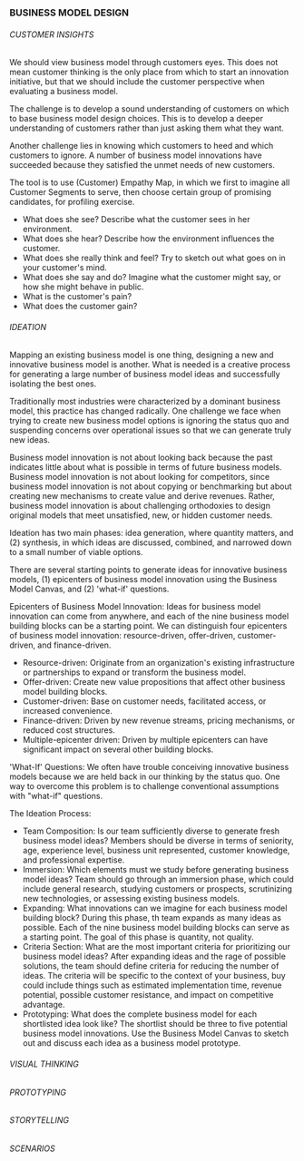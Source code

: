 ### BUSINESS MODEL DESIGN

###### CUSTOMER INSIGHTS

We should view business model through customers eyes. This does not mean customer thinking is the only place from which to start an innovation initiative, but that we should include the customer perspective when evaluating a business model.

The challenge is to develop a sound understanding of customers on which to base business model design choices. This is to develop a deeper understanding of customers rather than just asking them what they want.

Another challenge lies in knowing which customers to heed and which customers to ignore. A number of business model innovations have succeeded because they satisfied the unmet needs of new customers.

The tool is to use (Customer) Empathy Map, in which we first to imagine all Customer Segments to serve, then choose certain group of promising candidates, for profiling exercise.
* What does she see? Describe what the customer sees in her environment.
* What does she hear? Describe how the environment influences the customer.
* What does she really think and feel? Try to sketch out what goes on in your customer's mind.
* What does she say and do? Imagine what the customer might say, or how she might behave in public.
* What is the customer's pain?
* What does the customer gain?

###### IDEATION

Mapping an existing business model is one thing, designing a new and innovative business model is another. What is needed is a creative process for generating a large number of business model ideas and successfully isolating the best ones.

Traditionally most industries were characterized by a dominant business model, this practice has changed radically. One challenge we face when trying to create new business model options is ignoring the status quo and suspending concerns over operational issues so that we can generate truly new ideas.

Business model innovation is not about looking back because the past indicates little about what is possible in terms of future business models. Business model innovation is not about looking for competitors, since business model innovation is not about copying or benchmarking but about creating new mechanisms to create value and derive revenues. Rather, business model innovation is about challenging orthodoxies to design original models that meet unsatisfied, new, or hidden customer needs.

Ideation has two main phases: idea generation, where quantity matters, and (2) synthesis, in which ideas are discussed, combined, and narrowed down to a small number of viable options.

There are several starting points to generate ideas for innovative business models, (1) epicenters of business model innovation using the Business Model Canvas, and (2) 'what-if' questions.

Epicenters of Business Model Innovation: Ideas for business model innovation can come from anywhere, and each of the nine business model building blocks can be a starting point. We can distinguish four epicenters of business model innovation: resource-driven, offer-driven, customer-driven, and finance-driven.
* Resource-driven: Originate from an organization's existing infrastructure or partnerships to expand or transform the business model.
* Offer-driven: Create new value propositions that affect other business model building blocks.
* Customer-driven: Base on customer needs, facilitated access, or increased convenience.
* Finance-driven: Driven by new revenue streams, pricing mechanisms, or reduced cost structures.
* Multiple-epicenter driven: Driven by multiple epicenters can have significant impact on several other building blocks.

'What-If' Questions: We often have trouble conceiving innovative business models because we are held back in our thinking by the status quo. One way to overcome this problem is to challenge conventional assumptions with "what-if" questions.

The Ideation Process:
* Team Composition: Is our team sufficiently diverse to generate fresh business model ideas? Members should be diverse in terms of seniority, age, experience level, business unit represented, customer knowledge, and professional expertise.
* Immersion: Which elements must we study before generating business model ideas? Team should go through an immersion phase, which could include general research, studying customers or prospects, scrutinizing new technologies, or assessing existing business models.
* Expanding: What innovations can we imagine for each business model building block? During this phase, th team expands as many ideas as possible. Each of the nine business model building blocks can serve as a starting point. The goal of this phase is quantity, not quality.
* Criteria Section: What are the most important criteria for prioritizing our business model ideas? After expanding ideas and the rage of possible solutions, the team should define criteria for reducing the number of ideas. The criteria will be specific to the context of your business, buy could include things such as estimated implementation time, revenue potential, possible customer resistance, and impact on competitive advantage.
* Prototyping: What does the complete business model for each shortlisted idea look like? The shortlist should be three to five potential business model innovations. Use the Business Model Canvas to sketch out and discuss each idea as a business model prototype.

###### VISUAL THINKING

###### PROTOTYPING

###### STORYTELLING

###### SCENARIOS

